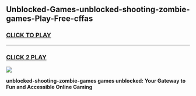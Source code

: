 
## Unblocked-Games-unblocked-shooting-zombie-games-Play-Free-cffas
<h3>
<a href="https://premium76.site?title=unblocked-shooting-zombie-games&ref=21A">CLICK TO PLAY</a></h3>
<hr>

<h3>
<a href="https://premium76.site?title=unblocked-shooting-zombie-games&ref=21A">CLICK 2 PLAY</a>
  
</h3>

<a href="https://premium76.site?title=unblocked-shooting-zombie-games&ref=21A"><img src="https://clearcache.store/games.png"></a>


**unblocked-shooting-zombie-games games unblocked: Your Gateway to Fun and Accessible Online Gaming**
